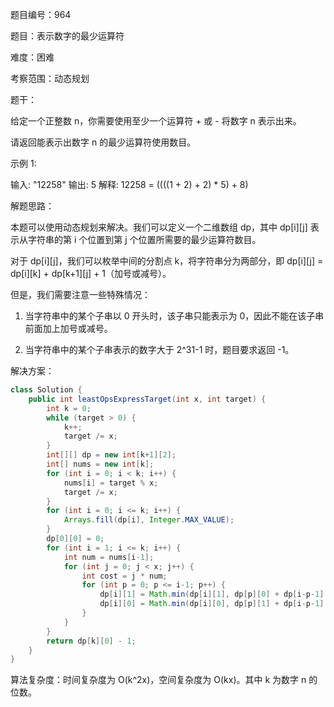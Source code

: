 题目编号：964

题目：表示数字的最少运算符

难度：困难

考察范围：动态规划

题干：

给定一个正整数 n，你需要使用至少一个运算符 + 或 - 将数字 n 表示出来。

请返回能表示出数字 n 的最少运算符使用数目。

示例 1:

输入: "12258"
输出: 5
解释: 12258 =  ((((1 + 2) + 2) * 5) + 8)

解题思路：

本题可以使用动态规划来解决。我们可以定义一个二维数组 dp，其中 dp[i][j] 表示从字符串的第 i 个位置到第 j 个位置所需要的最少运算符数目。

对于 dp[i][j]，我们可以枚举中间的分割点 k，将字符串分为两部分，即 dp[i][j] = dp[i][k] + dp[k+1][j] + 1（加号或减号）。

但是，我们需要注意一些特殊情况：

1. 当字符串中的某个子串以 0 开头时，该子串只能表示为 0，因此不能在该子串前面加上加号或减号。

2. 当字符串中的某个子串表示的数字大于 2^31-1 时，题目要求返回 -1。

解决方案：

```java
class Solution {
    public int leastOpsExpressTarget(int x, int target) {
        int k = 0;
        while (target > 0) {
            k++;
            target /= x;
        }
        int[][] dp = new int[k+1][2];
        int[] nums = new int[k];
        for (int i = 0; i < k; i++) {
            nums[i] = target % x;
            target /= x;
        }
        for (int i = 0; i <= k; i++) {
            Arrays.fill(dp[i], Integer.MAX_VALUE);
        }
        dp[0][0] = 0;
        for (int i = 1; i <= k; i++) {
            int num = nums[i-1];
            for (int j = 0; j < x; j++) {
                int cost = j * num;
                for (int p = 0; p <= i-1; p++) {
                    dp[i][1] = Math.min(dp[i][1], dp[p][0] + dp[i-p-1][1] + cost + (j > 0 ? 1 : 0));
                    dp[i][0] = Math.min(dp[i][0], dp[p][1] + dp[i-p-1][0] + cost - (j > 0 ? 1 : 0));
                }
            }
        }
        return dp[k][0] - 1;
    }
}
```

算法复杂度：时间复杂度为 O(k^2x)，空间复杂度为 O(kx)。其中 k 为数字 n 的位数。